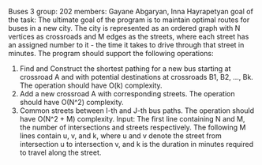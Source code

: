 Buses 3
group: 202
members: Gayane Abgaryan, Inna Hayrapetyan
goal of the task: The ultimate goal of the program is to maintain optimal routes for buses in a new city. The city is represented as an ordered graph with N vertices as crossroads and M edges as the streets, where each street has an assigned number to it - the time it takes to drive through that street in minutes. The program should support the following operations:
1. Find and Construct the shortest pathing for a new bus starting at crossroad A and with potential destinations at crossroads B1, B2, …, Bk. The operation should have O(k) complexity.
2. Add a new crossroad A with corresponding streets. The operation should have O(N^2) complexity.
3. Common streets between I-th and J-th bus paths. The operation should have O(N^2 + M) complexity.
Input:
The first line containing N and M, the number of intersections and streets respectively.
The following M lines contain u, v, and k, where u and v denote the street from intersection u to intersection v, and k is the duration in minutes required to travel along the street.

